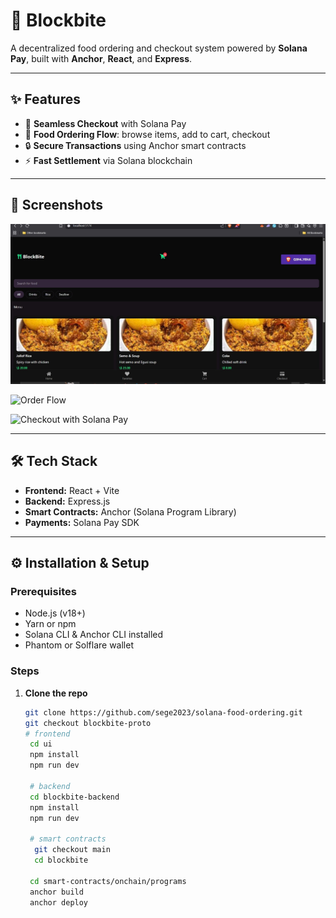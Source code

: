 # 🍴 Blockbite

A decentralized food ordering and checkout system powered by **Solana Pay**, built with **Anchor**, **React**, and **Express**.  

---

## ✨ Features

- 🚀 **Seamless Checkout** with Solana Pay  
- 🛒 **Food Ordering Flow**: browse items, add to cart, checkout  
- 🔒 **Secure Transactions** using Anchor smart contracts  
- ⚡ **Fast Settlement** via Solana blockchain  

---

## 📸 Screenshots

![Landing Page](ui/public/images/demo-shot.jpg)  

![Order Flow](path-to-order.png)  

![Checkout with Solana Pay](path-to-checkout.png)  

---

## 🛠️ Tech Stack

- **Frontend:** React + Vite  
- **Backend:** Express.js  
- **Smart Contracts:** Anchor (Solana Program Library)  
- **Payments:** Solana Pay SDK  

---

## ⚙️ Installation & Setup

### Prerequisites
- Node.js (v18+)  
- Yarn or npm  
- Solana CLI & Anchor CLI installed  
- Phantom or Solflare wallet  

### Steps

1. **Clone the repo**
   ```bash
   git clone https://github.com/sege2023/solana-food-ordering.git
   git checkout blockbite-proto
   # frontend
    cd ui
    npm install
    npm run dev
    
    # backend
    cd blockbite-backend
    npm install
    npm run dev
    
    # smart contracts
     git checkout main
     cd blockbite
   
    cd smart-contracts/onchain/programs
    anchor build
    anchor deploy
     
    

